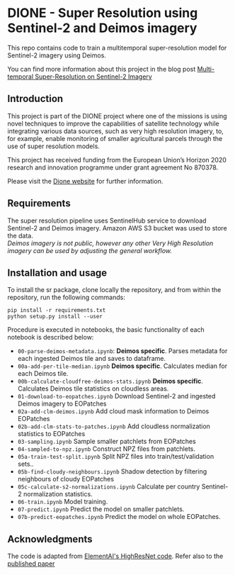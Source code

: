 # DIONE - Super Resolution using Sentinel-2 and Deimos imagery  
This repo contains code to train a multitemporal super-resolution model for Sentinel-2 imagery using Deimos.

You can find more information about this project in the blog post [Multi-temporal Super-Resolution on Sentinel-2 Imagery](https://medium.com/sentinel-hub/multi-temporal-super-resolution-on-sentinel-2-imagery-6089c2b39ebc)

## Introduction
This project is part of the DIONE project  where one of the missions is using novel techniques to  improve the capabilities of satellite technology while integrating various data sources, such as very high resolution imagery, to, for example, enable monitoring of smaller agricultural parcels through the use of super resolution models.

This project has received funding from the European Union’s Horizon 2020 research and innovation programme under grant agreement No 870378.

Please visit the [Dione website](https://dione-project.eu/) for further information.
## Requirements
The super resolution pipeline uses SentinelHub service to download Sentinel-2 and Deimos imagery. Amazon AWS S3 bucket was used to store the data.   
_Deimos imagery is not public, however any other Very High Resolution imagery can be used by adjusting the general workflow._

## Installation and usage

To install the sr package, clone locally the repository, and from within the repository, run the following commands:
```
pip install -r requirements.txt
python setup.py install --user
```
Procedure is executed in notebooks, the basic functionality of each notebook is described below: 
* `00-parse-deimos-metadata.ipynb`: **Deimos specific**. Parses metadata for each ingested Deimos tile and saves to dataframe. 
* `00a-add-per-tile-median.ipynb` **Deimos specific**. Calculates median for each Deimos tile. 
* `00b-calculate-cloudfree-deimos-stats.ipynb` **Deimos specific**. Calculates Deimos tile statistics on cloudless areas. 
* `01-download-to-eopatches.ipynb` Download Sentinel-2 and ingested Deimos imagery to EOPatches
* `02a-add-clm-deimos.ipynb` Add cloud mask information to Deimos EOPatches
* `02b-add-clm-stats-to-patches.ipynb` Add cloudless normalization statistics to EOPatches 
* `03-sampling.ipynb` Sample smaller patchlets from EOPatches 
* `04-sampled-to-npz.ipynb` Construct NPZ files from patchlets. 
* `05a-train-test-split.ipynb` Split NPZ files into train/test/validation sets.. 
* `05b-find-cloudy-neighbours.ipynb` Shadow detection by filtering neighbours of cloudy EOPatches
* `05c-calculate-s2-normalizations.ipynb`  Calculate per country Sentinel-2 normalization statistics. 
* `06-train.ipynb` Model training. 
* `07-predict.ipynb`  Predict the model on smaller patchlets. 
* `07b-predict-eopatches.ipynb` Predict the model on whole EOPatches. 

## Acknowledgments
The code is adapted from [ElementAI's HighResNet code](https://github.com/ElementAI/HighRes-net). Refer also to the [published paper](https://arxiv.org/abs/2002.06460)